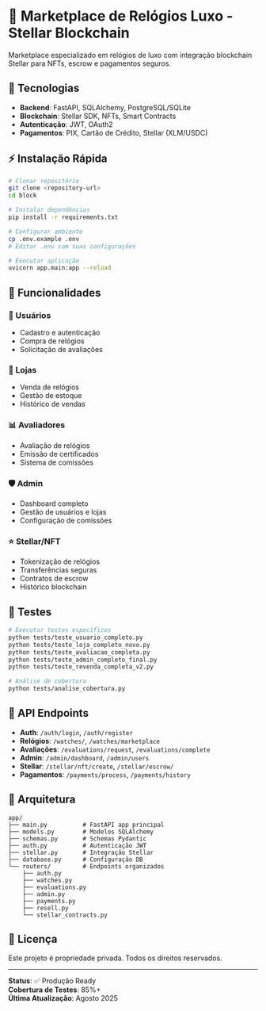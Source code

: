 # 🏪 Marketplace de Relógios Luxo - Stellar Blockchain

Marketplace especializado em relógios de luxo com integração blockchain Stellar para NFTs, escrow e pagamentos seguros.

## 🚀 Tecnologias

- **Backend**: FastAPI, SQLAlchemy, PostgreSQL/SQLite
- **Blockchain**: Stellar SDK, NFTs, Smart Contracts
- **Autenticação**: JWT, OAuth2
- **Pagamentos**: PIX, Cartão de Crédito, Stellar (XLM/USDC)

## ⚡ Instalação Rápida

```bash
# Clonar repositório
git clone <repository-url>
cd block

# Instalar dependências
pip install -r requirements.txt

# Configurar ambiente
cp .env.example .env
# Editar .env com suas configurações

# Executar aplicação
uvicorn app.main:app --reload
```

## 🔧 Funcionalidades

### 👤 Usuários
- Cadastro e autenticação
- Compra de relógios
- Solicitação de avaliações

### 🏬 Lojas
- Venda de relógios
- Gestão de estoque
- Histórico de vendas

### 📊 Avaliadores
- Avaliação de relógios
- Emissão de certificados
- Sistema de comissões

### 🛡️ Admin
- Dashboard completo
- Gestão de usuários e lojas
- Configuração de comissões

### ⭐ Stellar/NFT
- Tokenização de relógios
- Transferências seguras
- Contratos de escrow
- Histórico blockchain

## 🧪 Testes

```bash
# Executar testes específicos
python tests/teste_usuario_completo.py
python tests/teste_loja_completo_novo.py
python tests/teste_avaliacao_completa.py
python tests/teste_admin_completo_final.py
python tests/teste_revenda_completa_v2.py

# Análise de cobertura
python tests/analise_cobertura.py
```

## 📡 API Endpoints

- **Auth**: `/auth/login`, `/auth/register`
- **Relógios**: `/watches/`, `/watches/marketplace`
- **Avaliações**: `/evaluations/request`, `/evaluations/complete`
- **Admin**: `/admin/dashboard`, `/admin/users`
- **Stellar**: `/stellar/nft/create`, `/stellar/escrow/`
- **Pagamentos**: `/payments/process`, `/payments/history`

## 🌟 Arquitetura

```
app/
├── main.py          # FastAPI app principal
├── models.py        # Modelos SQLAlchemy
├── schemas.py       # Schemas Pydantic
├── auth.py          # Autenticação JWT
├── stellar.py       # Integração Stellar
├── database.py      # Configuração DB
└── routers/         # Endpoints organizados
    ├── auth.py
    ├── watches.py
    ├── evaluations.py
    ├── admin.py
    ├── payments.py
    ├── resell.py
    └── stellar_contracts.py
```

## 📄 Licença

Este projeto é propriedade privada. Todos os direitos reservados.

---

**Status**: ✅ Produção Ready  
**Cobertura de Testes**: 85%+  
**Última Atualização**: Agosto 2025
